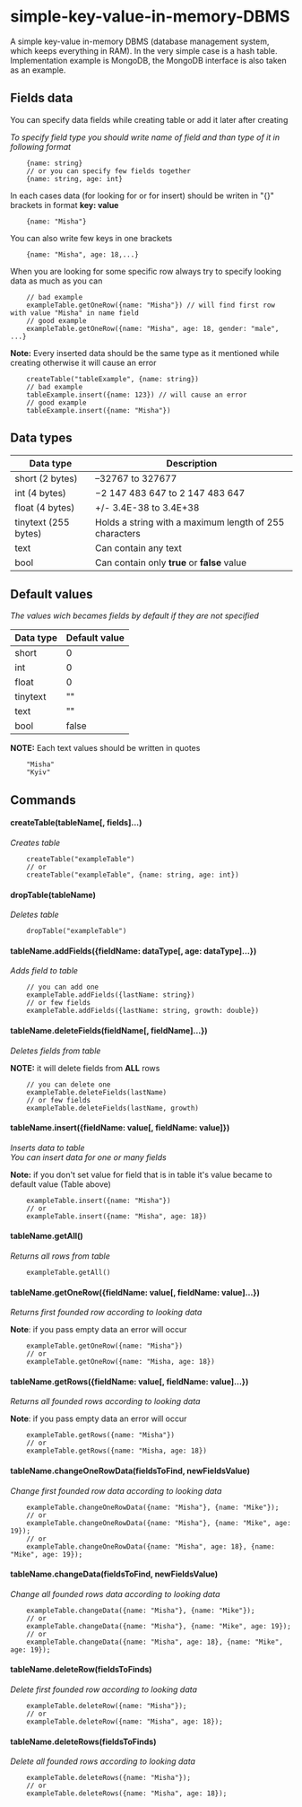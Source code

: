 # simple-key-value-in-memory-DBMS
A simple key-value in-memory DBMS (database management system, which keeps everything in RAM). In the very simple case is a hash table. Implementation example is MongoDB, the MongoDB interface is also taken as an example.

## Fields data
You can specify data fields while creating table or add it later after creating

*To specify field type you should write name of field and than type of it in following format*
```
    {name: string}
    // or you can specify few fields together
    {name: string, age: int}
```

In each cases data (for looking for or for insert) should be writen in "{}" brackets in format **key: value**

```
    {name: "Misha"}
``` 
You can also write few keys in one brackets
```
    {name: "Misha", age: 18,...}
```



When you are looking for some specific row always try to specify looking data as much as you can

```
    // bad example
    exampleTable.getOneRow({name: "Misha"}) // will find first row with value "Misha" in name field
    // good example
    exampleTable.getOneRow({name: "Misha", age: 18, gender: "male", ...}
```
**Note:** Every inserted data should be the same type as it mentioned while creating otherwise it will cause an error
```
    createTable("tableExample", {name: string})
    // bad example
    tableExample.insert({name: 123}) // will cause an error
    // good example 
    tableExample.insert({name: "Misha"})
```

## Data types

Data type | Description
--------- | -------
short (2 bytes) | –32767 to 327677
int (4 bytes) | −2 147 483 647 to 2 147 483 647
float (4 bytes) | +/- 3.4E-38 to 3.4E+38
tinytext (255 bytes)| Holds a string with a maximum length of 255 characters
text | Can contain any text
bool | Can contain only **true** or **false** value 

## Default values
*The values wich becames fields by default if they are not specified*

Data type | Default value
--------- | -------
short  | 0
int  | 0
float | 0
tinytext | ""
text | ""
bool | false 

**NOTE:**
Each text values should be written in quotes
```
    "Misha"
    "Kyiv"
```

## Commands
#### createTable(tableName[, fields]...)
*Creates table*
```
    createTable("exampleTable")
    // or
    createTable("exampleTable", {name: string, age: int})
``` 
#### dropTable(tableName)
*Deletes table*
```
    dropTable("exampleTable")
```

#### tableName.addFields({fieldName: dataType[, age: dataType]...})
*Adds field to table*
```
    // you can add one
    exampleTable.addFields({lastName: string})
    // or few fields
    exampleTable.addFields({lastName: string, growth: double})
```

#### tableName.deleteFields(fieldName[, fieldName]...})
*Deletes fields from table*

**NOTE:** it will delete fields from **ALL** rows
```
    // you can delete one
    exampleTable.deleteFields(lastName)
    // or few fields
    exampleTable.deleteFields(lastName, growth)
```

#### tableName.insert({fieldName: value[, fieldName: value]})
 *Inserts data to table*    
 *You can insert data for one or many fields*
 
 **Note:** if you don't set value for field that is in table 
 it's value became to default value (Table above)
```    
    exampleTable.insert({name: "Misha"})
    // or
    exampleTable.insert({name: "Misha", age: 18})    
```

#### tableName.getAll()
*Returns all rows from table*

```
    exampleTable.getAll()
```

#### tableName.getOneRow({fieldName: value[, fieldName: value]...})
*Returns first founded row according to looking data*

**Note**: if you pass empty data an error will occur

```
    exampleTable.getOneRow({name: "Misha"})
    // or
    exampleTable.getOneRow({name: "Misha, age: 18})
```

#### tableName.getRows({fieldName: value[, fieldName: value]...})

*Returns all founded rows according to looking data*

**Note**: if you pass empty data an error will occur

```
    exampleTable.getRows({name: "Misha"})
    // or
    exampleTable.getRows({name: "Misha, age: 18})
```

#### tableName.changeOneRowData(fieldsToFind, newFieldsValue)

*Change first founded row data according to looking data*

```
    exampleTable.changeOneRowData({name: "Misha"}, {name: "Mike"});
    // or
    exampleTable.changeOneRowData({name: "Misha"}, {name: "Mike", age: 19});
    // or
    exampleTable.changeOneRowData({name: "Misha", age: 18}, {name: "Mike", age: 19});
```

#### tableName.changeData(fieldsToFind, newFieldsValue)

*Change all founded rows data according to looking data*

```
    exampleTable.changeData({name: "Misha"}, {name: "Mike"});
    // or
    exampleTable.changeData({name: "Misha"}, {name: "Mike", age: 19});
    // or
    exampleTable.changeData({name: "Misha", age: 18}, {name: "Mike", age: 19});
```

#### tableName.deleteRow(fieldsToFinds)

*Delete first founded row according to looking data*
```
    exampleTable.deleteRow({name: "Misha"});
    // or
    exampleTable.deleteRow({name: "Misha", age: 18});
```

#### tableName.deleteRows(fieldsToFinds)

*Delete all founded rows according to looking data*
```
    exampleTable.deleteRows({name: "Misha"});
    // or
    exampleTable.deleteRows({name: "Misha", age: 18});
```
